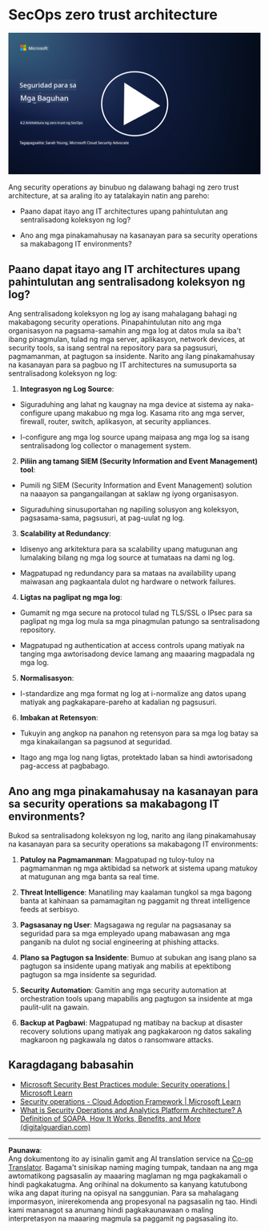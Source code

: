 <!--
CO_OP_TRANSLATOR_METADATA:
{
  "original_hash": "45bbdc114e70936816b0b3e7c40189cf",
  "translation_date": "2025-09-04T00:46:22+00:00",
  "source_file": "4.2 SecOps zero trust architecture.md",
  "language_code": "tl"
}
-->
# SecOps zero trust architecture

[![Panoorin ang video](../../translated_images/4-2_placeholder.20e2345a0848364aaf73ddda28f676a3d9980843c51a0050774b268037db079d.tl.png)](https://learn-video.azurefd.net/vod/player?id=8a2c36d9-8117-4576-ad5b-787667d13603)

Ang security operations ay binubuo ng dalawang bahagi ng zero trust architecture, at sa araling ito ay tatalakayin natin ang pareho:

- Paano dapat itayo ang IT architectures upang pahintulutan ang sentralisadong koleksyon ng log?

- Ano ang mga pinakamahusay na kasanayan para sa security operations sa makabagong IT environments?

## Paano dapat itayo ang IT architectures upang pahintulutan ang sentralisadong koleksyon ng log?

Ang sentralisadong koleksyon ng log ay isang mahalagang bahagi ng makabagong security operations. Pinapahintulutan nito ang mga organisasyon na pagsama-samahin ang mga log at datos mula sa iba't ibang pinagmulan, tulad ng mga server, aplikasyon, network devices, at security tools, sa isang sentral na repository para sa pagsusuri, pagmamanman, at pagtugon sa insidente. Narito ang ilang pinakamahusay na kasanayan para sa pagbuo ng IT architectures na sumusuporta sa sentralisadong koleksyon ng log:

1. **Integrasyon ng Log Source**:

- Siguraduhing ang lahat ng kaugnay na mga device at sistema ay naka-configure upang makabuo ng mga log. Kasama rito ang mga server, firewall, router, switch, aplikasyon, at security appliances.

- I-configure ang mga log source upang maipasa ang mga log sa isang sentralisadong log collector o management system.

2. **Piliin ang tamang SIEM (Security Information and Event Management) tool**:

- Pumili ng SIEM (Security Information and Event Management) solution na naaayon sa pangangailangan at saklaw ng iyong organisasyon.

- Siguraduhing sinusuportahan ng napiling solusyon ang koleksyon, pagsasama-sama, pagsusuri, at pag-uulat ng log.

3. **Scalability at Redundancy**:

- Idisenyo ang arkitektura para sa scalability upang matugunan ang lumalaking bilang ng mga log source at tumataas na dami ng log.

- Magpatupad ng redundancy para sa mataas na availability upang maiwasan ang pagkaantala dulot ng hardware o network failures.

4. **Ligtas na paglipat ng mga log**:

- Gumamit ng mga secure na protocol tulad ng TLS/SSL o IPsec para sa paglipat ng mga log mula sa mga pinagmulan patungo sa sentralisadong repository.

- Magpatupad ng authentication at access controls upang matiyak na tanging mga awtorisadong device lamang ang maaaring magpadala ng mga log.

5. **Normalisasyon**:

- I-standardize ang mga format ng log at i-normalize ang datos upang matiyak ang pagkakapare-pareho at kadalian ng pagsusuri.

6. **Imbakan at Retensyon**:

- Tukuyin ang angkop na panahon ng retensyon para sa mga log batay sa mga kinakailangan sa pagsunod at seguridad.

- Itago ang mga log nang ligtas, protektado laban sa hindi awtorisadong pag-access at pagbabago.

## Ano ang mga pinakamahusay na kasanayan para sa security operations sa makabagong IT environments?

Bukod sa sentralisadong koleksyon ng log, narito ang ilang pinakamahusay na kasanayan para sa security operations sa makabagong IT environments:

1. **Patuloy na Pagmamanman**: Magpatupad ng tuloy-tuloy na pagmamanman ng mga aktibidad sa network at sistema upang matukoy at matugunan ang mga banta sa real time.

2. **Threat Intelligence**: Manatiling may kaalaman tungkol sa mga bagong banta at kahinaan sa pamamagitan ng paggamit ng threat intelligence feeds at serbisyo.

3. **Pagsasanay ng User**: Magsagawa ng regular na pagsasanay sa seguridad para sa mga empleyado upang mabawasan ang mga panganib na dulot ng social engineering at phishing attacks.

4. **Plano sa Pagtugon sa Insidente**: Bumuo at subukan ang isang plano sa pagtugon sa insidente upang matiyak ang mabilis at epektibong pagtugon sa mga insidente sa seguridad.

5. **Security Automation**: Gamitin ang mga security automation at orchestration tools upang mapabilis ang pagtugon sa insidente at mga paulit-ulit na gawain.

6. **Backup at Pagbawi**: Magpatupad ng matibay na backup at disaster recovery solutions upang matiyak ang pagkakaroon ng datos sakaling magkaroon ng pagkawala ng datos o ransomware attacks.

## Karagdagang babasahin

- [Microsoft Security Best Practices module: Security operations | Microsoft Learn](https://learn.microsoft.com/security/operations/security-operations-videos-and-decks?WT.mc_id=academic-96948-sayoung)
- [Security operations - Cloud Adoption Framework | Microsoft Learn](https://learn.microsoft.com/azure/cloud-adoption-framework/secure/security-operations?WT.mc_id=academic-96948-sayoung)
- [What is Security Operations and Analytics Platform Architecture? A Definition of SOAPA, How It Works, Benefits, and More (digitalguardian.com)](https://www.digitalguardian.com/blog/what-security-operations-and-analytics-platform-architecture-definition-soapa-how-it-works#:~:text=All%20in%20all%2C%20security%20operations%20and%20analytics%20platform,become%20more%20efficient%20and%20operative%20with%20your%20security.)

---

**Paunawa**:  
Ang dokumentong ito ay isinalin gamit ang AI translation service na [Co-op Translator](https://github.com/Azure/co-op-translator). Bagama't sinisikap naming maging tumpak, tandaan na ang mga awtomatikong pagsasalin ay maaaring maglaman ng mga pagkakamali o hindi pagkakatugma. Ang orihinal na dokumento sa kanyang katutubong wika ang dapat ituring na opisyal na sanggunian. Para sa mahalagang impormasyon, inirerekomenda ang propesyonal na pagsasalin ng tao. Hindi kami mananagot sa anumang hindi pagkakaunawaan o maling interpretasyon na maaaring magmula sa paggamit ng pagsasaling ito.